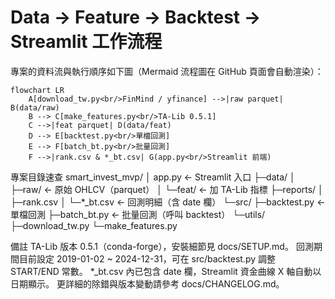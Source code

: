 # Data → Feature → Backtest → Streamlit 工作流程

專案的資料流與執行順序如下圖（Mermaid 流程圖在 GitHub 頁面會自動渲染）：

```mermaid
flowchart LR
    A[download_tw.py<br/>FinMind / yfinance] -->|raw parquet| B(data/raw)
    B --> C[make_features.py<br/>TA-Lib 0.5.1]
    C -->|feat parquet| D(data/feat)
    D --> E[backtest.py<br/>單檔回測]
    E --> F[batch_bt.py<br/>批量回測]
    F -->|rank.csv & *_bt.csv| G(app.py<br/>Streamlit 前端)
```

專案目錄速查
smart_invest_mvp/
│  app.py               ← Streamlit 入口
├─data/
│   ├─raw/              ← 原始 OHLCV（parquet）
│   └─feat/             ← 加 TA-Lib 指標
├─reports/
│   ├─rank.csv
│   └─*_bt.csv          ← 回測明細（含 date 欄）
└─src/
    ├─backtest.py       ← 單檔回測
    ├─batch_bt.py       ← 批量回測（呼叫 backtest）
    └─utils/
        ├─download_tw.py
        └─make_features.py

備註
TA-Lib 版本 0.5.1（conda-forge），安裝細節見 docs/SETUP.md。
回測期間目前設定 2019-01-02 ~ 2024-12-31，可在 src/backtest.py 調整 START/END 常數。
*_bt.csv 內已包含 date 欄，Streamlit 資金曲線 X 軸自動以日期顯示。
更詳細的除錯與版本變動請參考 docs/CHANGELOG.md。
